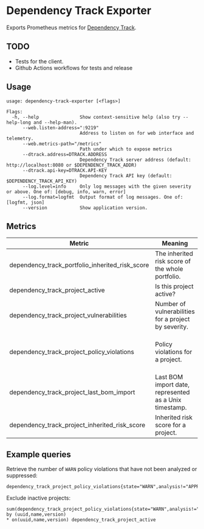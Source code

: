 # Dependency Track Exporter

Exports Prometheus metrics for [Dependency Track](https://dependencytrack.org/).

## TODO

- Tests for the client.
- Github Actions workflows for tests and release

## Usage

```
usage: dependency-track-exporter [<flags>]

Flags:
  -h, --help               Show context-sensitive help (also try --help-long and --help-man).
      --web.listen-address=":9219"
                           Address to listen on for web interface and telemetry.
      --web.metrics-path="/metrics"
                           Path under which to expose metrics
      --dtrack.address=DTRACK.ADDRESS
                           Dependency Track server address (default: http://localhost:8080 or $DEPENDENCY_TRACK_ADDR)
      --dtrack.api-key=DTRACK.API-KEY
                           Dependency Track API key (default: $DEPENDENCY_TRACK_API_KEY)
      --log.level=info     Only log messages with the given severity or above. One of: [debug, info, warn, error]
      --log.format=logfmt  Output format of log messages. One of: [logfmt, json]
      --version            Show application version.
```

## Metrics

| Metric                                          | Meaning                                                | Labels                                           |
| ----------------------------------------------- | ------------------------------------------------------ | ------------------------------------------------ |
| dependency_track_portfolio_inherited_risk_score | The inherited risk score of the whole portfolio.       |                                                  |
| dependency_track_project_active                 | Is this project active?                                | uuid, name, version                              |
| dependency_track_project_vulnerabilities        | Number of vulnerabilities for a project by severity.   | uuid, name, version, severity                    |
| dependency_track_project_policy_violations      | Policy violations for a project.                       | uuid, name, version, state, analysis, suppressed |
| dependency_track_project_last_bom_import        | Last BOM import date, represented as a Unix timestamp. | uuid, name, version                              |
| dependency_track_project_inherited_risk_score   | Inherited risk score for a project.                    | uuid, name, version                              |

## Example queries

Retrieve the number of `WARN` policy violations that have not been analyzed or
suppressed:

```
dependency_track_project_policy_violations{state="WARN",analysis!="APPROVED",analysis!="REJECTED",suppressed="false"}
```

Exclude inactive projects:

```
sum(dependency_track_project_policy_violations{state="WARN",analysis!="APPROVED",analysis!="REJECTED",suppressed="false"}) by (uuid,name,version) 
* on(uuid,name,version) dependency_track_project_active
```


